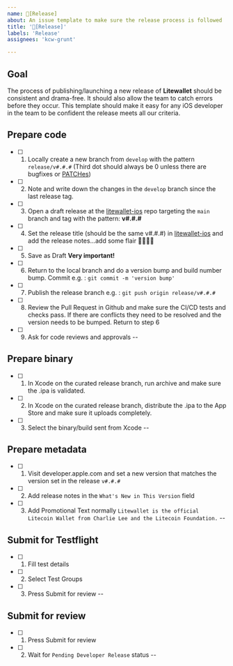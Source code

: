```yaml
---
name: 🚀[Release] 
about: An issue template to make sure the release process is followed
title: '🚀[Release]'
labels: 'Release'
assignees: 'kcw-grunt'

---
```


## Goal 
The process of publishing/launching a new release of **Litewallet** should be consistent and drama-free. It should also allow the team to catch errors before they occur. This template should make it easy for any iOS developer in the team to be confident the release meets all our criteria.

## Prepare code
- [ ] 1. Locally create a new branch from `develop` with the pattern `release/v#.#.#` (Third dot should always be 0 unless there are bugfixes or [PATCHes](https://semver.org))
- [ ] 2. Note and write down the changes in the `develop` branch since the last release tag. 
- [ ] 3. Open a draft release at the [litewallet-ios](https://github.com/litecoin-foundation/litewallet-ios/releases) repo targeting the `main` branch and tag with the pattern: **v#.#.#**
- [ ] 4. Set the release title (should be the same v#.#.#) in [litewallet-ios](https://github.com/litecoin-foundation/litewallet-ios/releases) and add the release notes...add some flair 🤩🔥😅🍀
- [ ] 5. Save as Draft **Very important!**
- [ ] 6. Return to the local branch and do a version bump and build number bump. Commit e.g. : `git commit -m 'version bump'`
- [ ] 7. Publish the release branch e.g. : `git push origin release/v#.#.#`
- [ ] 8. Review the Pull Request in Github and make sure the CI/CD tests and checks pass.  If there are conflicts they need to be resolved and the version needs to be bumped. Return to step 6
- [ ] 9. Ask for code reviews and approvals
--
## Prepare binary
- [ ] 1. In Xcode on the curated release branch, run archive and make sure the .ipa is validated.
- [ ] 2. In Xcode on the curated release branch, distribute the .ipa to the App Store and make sure it uploads completely.
- [ ] 3. Select the binary/build sent from Xcode
--
## Prepare metadata
- [ ] 1. Visit developer.apple.com and set a new version that matches the version set in the release `v#.#.#`
- [ ] 2. Add release notes in the `What's New in This Version` field
- [ ] 3. Add Promotional Text normally `Litewallet is the official Litecoin Wallet from Charlie Lee and the Litecoin Foundation.`
--
## Submit for Testflight
- [ ] 1. Fill test details
- [ ] 2. Select Test Groups
- [ ] 3. Press Submit for review
--
## Submit for review
- [ ] 1. Press Submit for review
- [ ] 2. Wait for `Pending Developer Release` status
--